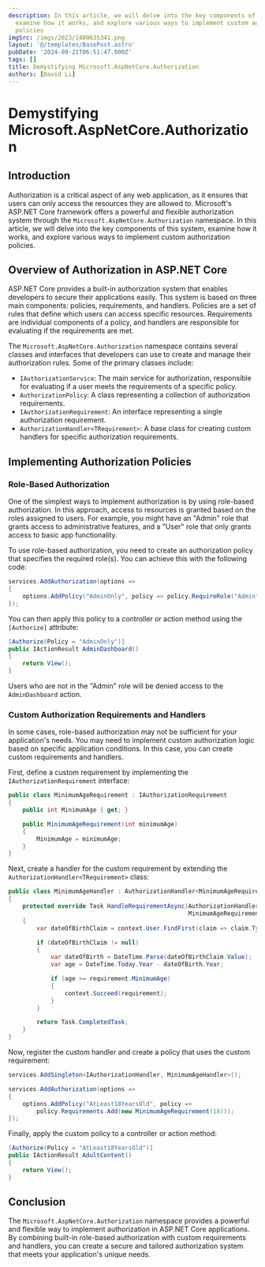 ```yaml
---
description: In this article, we will delve into the key components of this system,
  examine how it works, and explore various ways to implement custom authorization
  policies
imgSrc: /imgs/2023/1400635341.png
layout: '@/templates/BasePost.astro'
pubDate: '2024-09-21T06:51:47.000Z'
tags: []
title: Demystifying Microsoft.AspNetCore.Authorization
authors: [David Li]
---
```


# Demystifying Microsoft.AspNetCore.Authorization

## Introduction

Authorization is a critical aspect of any web application, as it ensures that users can only access the resources they are allowed to. Microsoft's ASP.NET Core framework offers a powerful and flexible authorization system through the `Microsoft.AspNetCore.Authorization` namespace. In this article, we will delve into the key components of this system, examine how it works, and explore various ways to implement custom authorization policies.

## Overview of Authorization in ASP.NET Core

ASP.NET Core provides a built-in authorization system that enables developers to secure their applications easily. This system is based on three main components: policies, requirements, and handlers. Policies are a set of rules that define which users can access specific resources. Requirements are individual components of a policy, and handlers are responsible for evaluating if the requirements are met.

The `Microsoft.AspNetCore.Authorization` namespace contains several classes and interfaces that developers can use to create and manage their authorization rules. Some of the primary classes include:

- `IAuthorizationService`: The main service for authorization, responsible for evaluating if a user meets the requirements of a specific policy.
- `AuthorizationPolicy`: A class representing a collection of authorization requirements.
- `IAuthorizationRequirement`: An interface representing a single authorization requirement.
- `AuthorizationHandler<TRequirement>`: A base class for creating custom handlers for specific authorization requirements.

## Implementing Authorization Policies

### Role-Based Authorization

One of the simplest ways to implement authorization is by using role-based authorization. In this approach, access to resources is granted based on the roles assigned to users. For example, you might have an "Admin" role that grants access to administrative features, and a "User" role that only grants access to basic app functionality.

To use role-based authorization, you need to create an authorization policy that specifies the required role(s). You can achieve this with the following code:

```csharp
services.AddAuthorization(options =>
{
    options.AddPolicy("AdminOnly", policy => policy.RequireRole("Admin"));
});
```

You can then apply this policy to a controller or action method using the `[Authorize]` attribute:

```csharp
[Authorize(Policy = "AdminOnly")]
public IActionResult AdminDashboard()
{
    return View();
}
```

Users who are not in the "Admin" role will be denied access to the `AdminDashboard` action.

### Custom Authorization Requirements and Handlers

In some cases, role-based authorization may not be sufficient for your application's needs. You may need to implement custom authorization logic based on specific application conditions. In this case, you can create custom requirements and handlers.

First, define a custom requirement by implementing the `IAuthorizationRequirement` interface:

```csharp
public class MinimumAgeRequirement : IAuthorizationRequirement
{
    public int MinimumAge { get; }

    public MinimumAgeRequirement(int minimumAge)
    {
        MinimumAge = minimumAge;
    }
}
```

Next, create a handler for the custom requirement by extending the `AuthorizationHandler<TRequirement>` class:

```csharp
public class MinimumAgeHandler : AuthorizationHandler<MinimumAgeRequirement>
{
    protected override Task HandleRequirementAsync(AuthorizationHandlerContext context,
                                                   MinimumAgeRequirement requirement)
    {
        var dateOfBirthClaim = context.User.FindFirst(claim => claim.Type == "DateOfBirth");

        if (dateOfBirthClaim != null)
        {
            var dateOfBirth = DateTime.Parse(dateOfBirthClaim.Value);
            var age = DateTime.Today.Year - dateOfBirth.Year;

            if (age >= requirement.MinimumAge)
            {
                context.Succeed(requirement);
            }
        }

        return Task.CompletedTask;
    }
}
```

Now, register the custom handler and create a policy that uses the custom requirement:

```csharp
services.AddSingleton<IAuthorizationHandler, MinimumAgeHandler>();

services.AddAuthorization(options =>
{
    options.AddPolicy("AtLeast18YearsOld", policy =>
        policy.Requirements.Add(new MinimumAgeRequirement(18)));
});
```

Finally, apply the custom policy to a controller or action method:

```csharp
[Authorize(Policy = "AtLeast18YearsOld")]
public IActionResult AdultContent()
{
    return View();
}
```

## Conclusion

The `Microsoft.AspNetCore.Authorization` namespace provides a powerful and flexible way to implement authorization in ASP.NET Core applications. By combining built-in role-based authorization with custom requirements and handlers, you can create a secure and tailored authorization system that meets your application's unique needs.